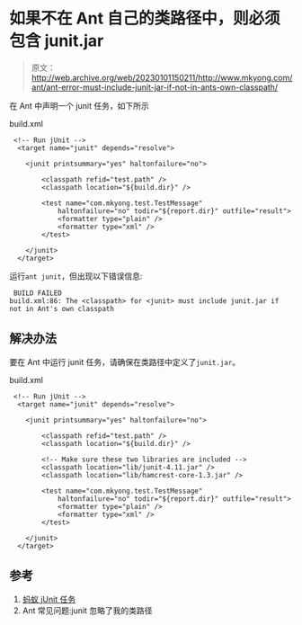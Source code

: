 # 如果不在 Ant 自己的类路径中，则必须包含 junit.jar

> 原文：<http://web.archive.org/web/20230101150211/http://www.mkyong.com/ant/ant-error-must-include-junit-jar-if-not-in-ants-own-classpath/>

在 Ant 中声明一个 junit 任务，如下所示

build.xml

```
 <!-- Run jUnit -->
  <target name="junit" depends="resolve">

	<junit printsummary="yes" haltonfailure="no">

		<classpath refid="test.path" />
		<classpath location="${build.dir}" />

		<test name="com.mkyong.test.TestMessage" 
			haltonfailure="no" todir="${report.dir}" outfile="result">
			<formatter type="plain" />
			<formatter type="xml" />
		</test>

	</junit>
  </target> 
```

运行`ant junit`，但出现以下错误信息:

```
 BUILD FAILED
build.xml:86: The <classpath> for <junit> must include junit.jar if not in Ant's own classpath 
```

## 解决办法

要在 Ant 中运行 junit 任务，请确保在类路径中定义了`junit.jar`。

build.xml

```
 <!-- Run jUnit -->
  <target name="junit" depends="resolve">

	<junit printsummary="yes" haltonfailure="no">

		<classpath refid="test.path" />
		<classpath location="${build.dir}" />

		<!-- Make sure these two libraries are included -->
		<classpath location="lib/junit-4.11.jar" />
		<classpath location="lib/hamcrest-core-1.3.jar" />

		<test name="com.mkyong.test.TestMessage" 
			haltonfailure="no" todir="${report.dir}" outfile="result">
			<formatter type="plain" />
			<formatter type="xml" />
		</test>

	</junit>
  </target> 
```

## 参考

1.  [蚂蚁 jUnit 任务](http://web.archive.org/web/20221024153638/https://ant.apache.org/manual/Tasks/junit.html)
2.  Ant 常见问题:junit 忽略了我的类路径

<input type="hidden" id="mkyong-current-postId" value="13544">